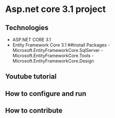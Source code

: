 # Asp.net core 3.1 project
## Technologies
- ASP.NET CORE 3.1
- Entity Framework Core 3.1
##Install Packages
-Microsoft.EntityFrameworkCore.SqlServer
-Microsoft.EntityFrameworkCore.Tools
-Microsoft.EntityFrameworkCore.Design
## Youtube tutorial
## How to configure and run
## How to contribute
